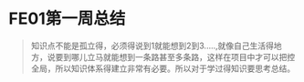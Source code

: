 # FE01第一周总结

> 知识点不能是孤立得，必须得说到1就能想到2到3.....,就像自己生活得地方，说要到哪儿立马就能想到一条路甚至多条路，这样在项目中才可以把控全局，所以知识体系得建立非常有必要。所以对于学过得知识要思考总结。 